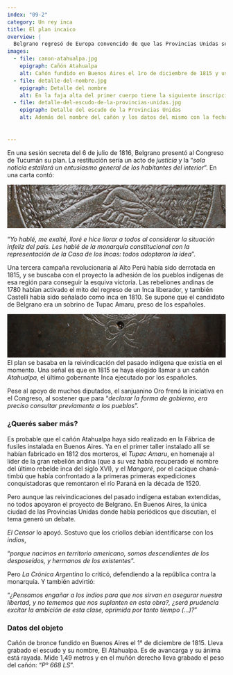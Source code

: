 ```yaml
---
index: "09-2"
category: Un rey inca
title: El plan incaico
overview: |
  Belgrano regresó de Europa convencido de que las Provincias Unidas se debían gobernar con una monarquía constitucional: un rey y una corte de ministros que ejercieran el poder ejecutivo, junto a un congreso. Pero ya no con un rey europeo, sino con uno americano. 
images:
  - file: canon-atahualpa.jpg
    epigraph: Cañón Atahualpa
    alt: Cañón fundido en Buenos Aires el 1ro de diciembre de 1815 y usado en la guerra de Independencia. Este es un cañón de bronce de avancarga rayado. La denominación “de avancarga” deriva de su funcionamiento, ya que la munición y la pólvora se cargaban por delante.
  - file: detalle-del-nombre.jpg
    epigraph: Detalle del nombre
    alt: En la faja alta del primer cuerpo tiene la siguiente inscripción, “Buenos Ayres 1 de diciembre de 1815 N°8. En el tercer cuerpo próximo a la boca, dentro de una cinta figurada el nombre “El Atahualpa”. En el muñón derecho lleva grabado el peso del cañón, “P° 668 LS”. El muñón izquierdo sin inscripción. El primer cuerpo termina en cascabel. Mide 1,49 metros.
  - file: detalle-del-escudo-de-la-provincias-unidas.jpg
    epigraph: Detalle del escudo de la Provincias Unidas
    alt: Además del nombre del cañón y los datos del mismo con la fecha de fundición, tiene grabado el escudo de las provincias unidas, que fuera aprobado por la Asamblea del año 1813. Antecedente directo del actual escudo argentino.


---
```



En una sesión secreta del 6 de julio de 1816, Belgrano presentó al Congreso de Tucumán su plan. La restitución sería un acto de *justicia* y la “*sola noticia estallará un entusiasmo general de los habitantes del interior*”. En una carta contó:

![Detalle del objeto](./eje09-2-a.jpg)

 “*Yo hablé, me exalté, lloré e hice llorar a todos al considerar la situación infeliz del país. Les hablé de la monarquía constitucional con la representación de la Casa de los Incas: todos adoptaron la idea*”.

Una tercera campaña revolucionaria al Alto Perú había sido derrotada en 1815, y se buscaba con el proyecto la adhesión de los pueblos indígenas de esa región para conseguir la esquiva victoria. Las rebeliones andinas de 1780 habían activado el mito del regreso de un Inca liberador, y también Castelli había sido señalado como inca en 1810. Se supone que el candidato de Belgrano era un sobrino de Tupac Amaru, preso de los españoles.

![Detalle del objeto](./eje09-2-b.jpg)
El plan se basaba en la reivindicación del pasado indígena que existía en el momento. Una señal es que en 1815 se haya elegido llamar a un cañón *Atahualpa*, el último gobernante Inca ejecutado por los españoles.

Pese al apoyo de muchos diputados, el sanjuanino Oro frenó la iniciativa en el Congreso, al sostener que para “*declarar la forma de gobierno, era preciso consultar previamente a los pueblos*”.

### ¿Querés saber más?
Es probable que el cañón Atahualpa haya sido realizado en la Fábrica de fusiles instalada en Buenos Aires. Ya en el primer taller instalado allí se habían fabricado en 1812 dos morteros, el *Tupac Amaru*, en homenaje al líder de la gran rebelión andina (que a su vez había recuperado el nombre del último rebelde inca del siglo XVI), y el *Mangoré*, por el cacique chaná-timbú que había confrontado a la primeras primeras expediciones conquistadoras que remontaron el río Paraná en la década de 1520.

Pero aunque las reivindicaciones del pasado indígena estaban extendidas, no todos apoyaron el proyecto de Belgrano. En Buenos Aires, la única ciudad de las Provincias Unidas donde había periódicos que discutían, el tema generó un debate.

*El Censor* lo apoyó. Sostuvo que los criollos debían identificarse con los *indios*,

“*porque nacimos en territorio americano, somos descendientes de los desposeídos, y hermanos de los existentes*”.

Pero *La Crónica Argentina* lo criticó, defendiendo a la república contra la monarquía. Y también advirtió:

“*¿Pensamos engañar a los indios para que nos sirvan en asegurar nuestra libertad, y no tememos que nos suplanten en esta obra?, ¿será prudencia excitar la ambición de esta clase, oprimida por tanto tiempo (...)?*”


### Datos del objeto
Cañón de bronce fundido en Buenos Aires el 1° de diciembre de 1815. Lleva grabado el escudo y su nombre, El Atahualpa. Es de avancarga y su ánima está rayada. Mide 1,49 metros y en el muñón derecho lleva grabado el peso del cañón: “*P° 668 LS*”.
